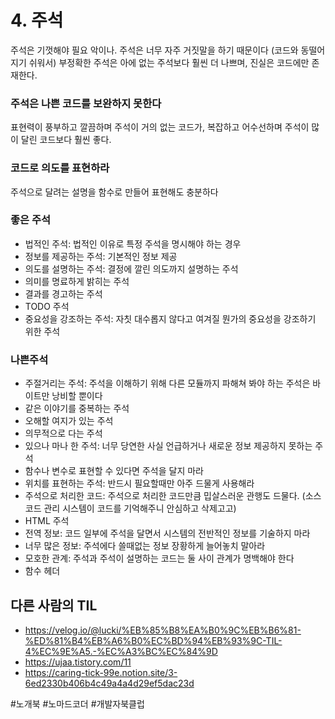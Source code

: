 # 4. 주석
주석은 기껏해야 필요 악이나. 주석은 너무 자주 거짓말을 하기 때문이다 (코드와 동떨어지기 쉬워서)
부정확한 주석은 아에 없는 주석보다 훨씬 더 나쁘며, 진실은 코드에만 존재한다.

### 주석은 나쁜 코드를 보완하지 못한다
표현력이 풍부하고 깔끔하며 주석이 거의 없는 코드가, 복잡하고 어수선하며 주석이 많이 달린 코드보다 훨씬 좋다.

### 코드로 의도를 표현하라 
주석으로 달려는 설명을 함수로 만들어 표현해도 충분하다

### 좋은 주석
- 법적인 주석: 법적인 이유로 특정 주석을 명시해야 하는 경우
- 정보를 제공하는 주석: 기본적인 정보 제공
- 의도를 설명하는 주석: 결정에 깔린 의도까지 설명하는 주석
- 의미를 명료하게 밝히는 주석
- 결과를 경고하는 주석
- TODO 주석
- 중요성을 강조하는 주석: 자칫 대수롭지 않다고 여겨질 뭔가의 중요성을 강조하기 위한 주석

### 나쁜주석
- 주절거리는 주석: 주석을 이해하기 위해 다른 모듈까지 파해쳐 봐야 하는 주석은 바이트만 낭비할 뿐이다
- 같은 이야기를 중복하는 주석
- 오해할 여지가 있는 주석
- 의무적으로 다는 주석
- 있으나 마나 한 주석: 너무 당연한 사실 언급하거나 새로운 정보 제공하지 못하는 주석
- 함수나 변수로 표현할 수 있다면 주석을 달지 마라
- 위치를 표현하는 주석: 반드시 필요할때만 아주 드물게 사용해라
- 주석으로 처리한 코드: 주석으로 처리한 코드만큼 밉살스러운 관행도 드물다. (소스코드 관리 시스템이 코드를 기억해주니 안심하고 삭제고고)
- HTML 주석
- 전역 정보: 코드 일부에 주석을 달면서 시스템의 전반적인 정보를 기술하지 마라
- 너무 많은 정보: 주석에다 쓸때없는 정보 장황하게 늘어놓치 말아라
- 모호한 관계: 주석과 주석이 설명하는 코드는 둘 사이 관계가 명백해야 한다
- 함수 헤더

## 다른 사람의 TIL 
- https://velog.io/@lucki/%EB%85%B8%EA%B0%9C%EB%B6%81-%ED%81%B4%EB%A6%B0%EC%BD%94%EB%93%9C-TIL-4%EC%9E%A5.-%EC%A3%BC%EC%84%9D
- https://ujaa.tistory.com/11
- https://caring-tick-99e.notion.site/3-6ed2330b406b4c49a4a4d29ef5dac23d

#노개북 #노마드코더 #개발자북클럽
